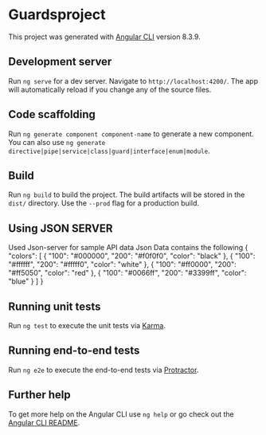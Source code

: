 # Guardsproject

This project was generated with [Angular CLI](https://github.com/angular/angular-cli) version 8.3.9.

## Development server

Run `ng serve` for a dev server. Navigate to `http://localhost:4200/`. The app will automatically reload if you change any of the source files.

## Code scaffolding

Run `ng generate component component-name` to generate a new component. You can also use `ng generate directive|pipe|service|class|guard|interface|enum|module`.

## Build

Run `ng build` to build the project. The build artifacts will be stored in the `dist/` directory. Use the `--prod` flag for a production build.

## Using JSON SERVER

Used Json-server for sample API data
Json Data contains the following 
{
  "colors": [
    {
      "100": "#000000",
      "200": "#f0f0f0",
      "color": "black"
    },
    {
      "100": "#ffffff",
      "200": "#fffff0",
      "color": "white"
    },
    {
      "100": "#ff0000",
      "200": "#ff5050",
      "color": "red"
    },
    {
      "100": "#0066ff",
      "200": "#3399ff",
      "color": "blue"
    }
  ]
}

## Running unit tests

Run `ng test` to execute the unit tests via [Karma](https://karma-runner.github.io).

## Running end-to-end tests

Run `ng e2e` to execute the end-to-end tests via [Protractor](http://www.protractortest.org/).

## Further help

To get more help on the Angular CLI use `ng help` or go check out the [Angular CLI README](https://github.com/angular/angular-cli/blob/master/README.md).

